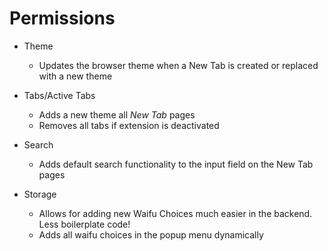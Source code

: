# Permissions

- Theme
    - Updates the browser theme when a New Tab is created or replaced with a new theme
    

- Tabs/Active Tabs
    - Adds a new theme all _New Tab_ pages
    - Removes all tabs if extension is deactivated
    

- Search
    - Adds default search functionality to the input field on the New Tab pages

- Storage 
  - Allows for adding new Waifu Choices much easier in the backend. Less boilerplate code!
  - Adds all waifu choices in the popup menu dynamically